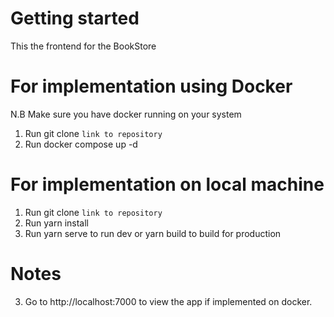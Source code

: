 # Getting started
This the frontend for the BookStore

# For implementation using Docker
N.B Make sure you have docker running on your system
1) Run git clone `link to repository` 
3) Run docker compose up -d

# For implementation on local machine
1) Run git clone `link to repository` 
2) Run yarn install
3) Run yarn serve to run dev or yarn build to build for production

# Notes
3) Go to http://localhost:7000 to view the app if implemented on docker.
